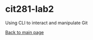 # cit281-lab2
Using CLI to interact and manipulate Git






[Back to main page](https://opyle.github.io/CIT281/)
